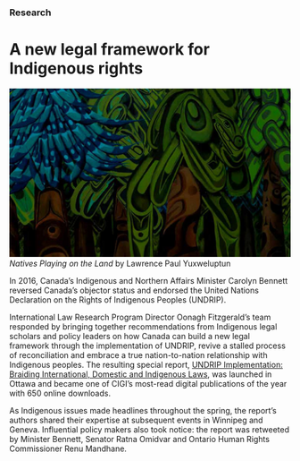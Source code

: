 ### Research

# A new legal framework for Indigenous rights

<div class="img-container">
  <img class="progressive" src="assets/slides/UNDRIP.jpg" alt="">
</div>
<div class="photo-caption">
  <em>Natives Playing on the Land</em> by Lawrence Paul Yuxweluptun
</div>

In 2016, Canada’s Indigenous and Northern Affairs Minister Carolyn Bennett reversed Canada’s objector status and endorsed the United Nations Declaration on the Rights of Indigenous Peoples (UNDRIP).

International Law Research Program Director Oonagh Fitzgerald’s team responded by bringing together recommendations from Indigenous legal scholars and policy leaders on how Canada can build a new legal framework through the implementation of UNDRIP, revive a stalled process of reconciliation and embrace a true nation-to-nation relationship with Indigenous peoples. The resulting special report, [UNDRIP Implementation: Braiding International, Domestic and Indigenous Laws](https://www.cigionline.org/publications/undrip-implementation-braiding-international-domestic-and-indigenous-laws?source=ar2017 "UNDRIP Implementation"), was launched in Ottawa and became one of CIGI’s most-read digital publications of the year with 650 online downloads.

As Indigenous issues made headlines throughout the spring, the report’s authors shared their expertise at subsequent events in Winnipeg and Geneva. Influential policy makers also took notice: the report was retweeted by Minister Bennett, Senator Ratna Omidvar and Ontario Human Rights Commissioner Renu Mandhane.

